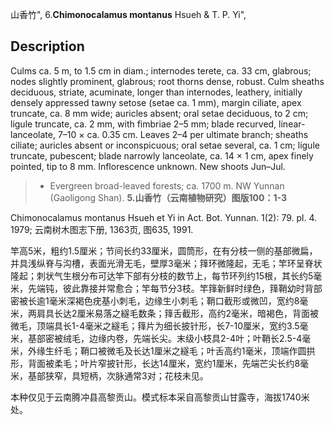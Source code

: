 山香竹",
6.**Chimonocalamus montanus** Hsueh & T. P. Yi",

## Description
Culms ca. 5 m, to 1.5 cm in diam.; internodes terete, ca. 33 cm, glabrous; nodes slightly prominent, glabrous; root thorns dense, robust. Culm sheaths deciduous, striate, acuminate, longer than internodes, leathery, initially densely appressed tawny setose (setae ca. 1 mm), margin ciliate, apex truncate, ca. 8 mm wide; auricles absent; oral setae deciduous, to 2 cm; ligule truncate, ca. 2 mm, with fimbriae 2–5 mm; blade recurved, linear-lanceolate, 7–10 × ca. 0.35 cm. Leaves 2–4 per ultimate branch; sheaths ciliate; auricles absent or inconspicuous; oral setae several, ca. 1 cm; ligule truncate, pubescent; blade narrowly lanceolate, ca. 14 × 1 cm, apex finely pointed, tip to 8 mm. Inflorescence unknown. New shoots Jun–Jul.

> * Evergreen broad-leaved forests; ca. 1700 m. NW Yunnan (Gaoligong Shan).
**5.山香竹（云南植物研究）图版100：1-3**

Chimonocalamus montanus Hsueh et Yi in Act. Bot. Yunnan. 1(2): 79. pl. 4. 1979; 云南树木图志下册, 1363页, 图635, 1991.

竿高5米，粗约1.5厘米；节间长约33厘米，圆筒形，在有分枝一侧的基部微扁，并具浅纵脊与沟槽，表面光滑无毛，壁厚3毫米；箨环微隆起，无毛；竿环呈脊状隆起；刺状气生根分布可达竿下部有分枝的数节上，每节环列约15根，其长约5毫米，先端钝，彼此靠接并常愈合；竿每节分3枝。竿箨新鲜时绿色，箨鞘幼时背部密被长逾1毫米深褐色疣基小刺毛，边缘生小刺毛；鞘口截形或微凹，宽约8毫米，两肩具长达2厘米易落之繸毛数条；箨舌截形，高约2毫米，暗褐色，背面被微毛，顶端具长1-4毫米之繸毛；箨片为细长披针形，长7-10厘米，宽约3.5毫米，基部密被绒毛，边缘内卷，先端长尖。末级小枝具2-4叶；叶鞘长2.5-4毫米，外缘生纤毛；鞘口被微毛及长达1厘米之繸毛；叶舌高约1毫米，顶端作圆拱形，背面被柔毛；叶片窄披针形，长达14厘米，宽约1厘米，先端芒尖长约8毫米，基部狭窄，具短柄，次脉通常3对；花枝未见。

本种仅见于云南腾冲县高黎贡山。模式标本采自高黎贡山甘露寺，海拔1740米处。
